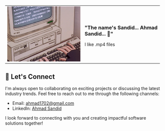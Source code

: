 <!-- # 🧐 The name's Sandid... Ahmad Sandid... -->

<table style="display:hidden">
    <tr>
        <td>
            <img src="./assets/typing.gif" height="auto" width="500px" />
        </td>
        <td style="width:50%">
            <h3>"The name's Sandid... Ahmad Sandid... 🧐"</h3>
            <p>I like .mp4 files</p>
        </td>
    </tr>
</table>

## 💬 Let's Connect

I'm always open to collaborating on exciting projects or discussing the latest industry trends. Feel free to reach out to me through the following channels:

- Email: [ahmad1702@gmail.com](mailto:ahmad1702@gmail.com)
- LinkedIn: [Ahmad Sandid](https://www.linkedin.com/in/ahmad-sandid-485b59164/)

I look forward to connecting with you and creating impactful software solutions together!
